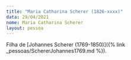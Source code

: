 ```yaml
---
title: "Maria Catharina Scherer (1826-xxxx)"
data: 29/04/2021
nome: Maria Catharina Scherer
layout: pessoa
---
```


Filha de [Johannes Scherer (1769-1850)]({% link _pessoas/SchererJohannes1769.md %}).

